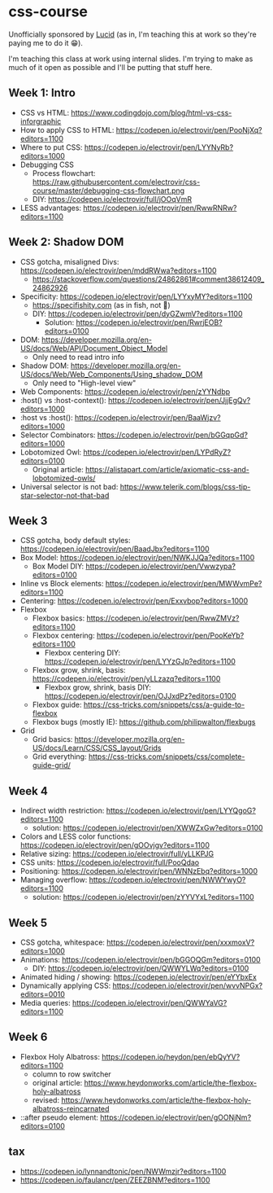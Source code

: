 # css-course

Unofficially sponsored by [Lucid](https://www.lucidchart.com) (as in, I'm teaching this at work so they're paying me to do it :grin:).

I'm teaching this class at work using internal slides. I'm trying to make as much of it open as possible and I'll be putting that stuff here.

## Week 1: Intro

-   CSS vs HTML: https://www.codingdojo.com/blog/html-vs-css-inforgraphic
-   How to apply CSS to HTML: https://codepen.io/electrovir/pen/PooNjXq?editors=1100
-   Where to put CSS: https://codepen.io/electrovir/pen/LYYNyRb?editors=1000
-   Debugging CSS
    -   Process flowchart: https://raw.githubusercontent.com/electrovir/css-course/master/debugging-css-flowchart.png
    -   DIY: https://codepen.io/electrovir/full/jOOqVmR
-   LESS advantages: https://codepen.io/electrovir/pen/RwwRNRw?editors=1100

## Week 2: Shadow DOM

-   CSS gotcha, misaligned Divs: https://codepen.io/electrovir/pen/mddRWwa?editors=1100
    -   https://stackoverflow.com/questions/24862861#comment38612409_24862926
-   Specificity: https://codepen.io/electrovir/pen/LYYxyMY?editors=1100
    -   https://specifishity.com (as in fish, not :poop:)
    -   DIY: https://codepen.io/electrovir/pen/dyGZwmV?editors=1100
        -   Solution: https://codepen.io/electrovir/pen/RwrjEOB?editors=0100
-   DOM: https://developer.mozilla.org/en-US/docs/Web/API/Document_Object_Model
    -   Only need to read intro info
-   Shadow DOM: https://developer.mozilla.org/en-US/docs/Web/Web_Components/Using_shadow_DOM
    -   Only need to "High-level view"
-   Web Components: https://codepen.io/electrovir/pen/zYYNdbp
-   :host() vs :host-context(): https://codepen.io/electrovir/pen/JjjEgQv?editors=1000
-   :host vs :host(): https://codepen.io/electrovir/pen/BaaWjzv?editors=1000
-   Selector Combinators: https://codepen.io/electrovir/pen/bGGqpGd?editors=1000
-   Lobotomized Owl: https://codepen.io/electrovir/pen/LYPdRyZ?editors=0100
    -   Original article: https://alistapart.com/article/axiomatic-css-and-lobotomized-owls/
-   Universal selector is not bad: https://www.telerik.com/blogs/css-tip-star-selector-not-that-bad

## Week 3

-   CSS gotcha, body default styles: https://codepen.io/electrovir/pen/BaadJbx?editors=1100
-   Box Model: https://codepen.io/electrovir/pen/NWKJJQa?editors=1100
    -   Box Model DIY: https://codepen.io/electrovir/pen/Vwwzypa?editors=0100
-   Inline vs Block elements: https://codepen.io/electrovir/pen/MWWvmPe?editors=1100
-   Centering: https://codepen.io/electrovir/pen/Exxvbop?editors=1000
-   Flexbox
    -   Flexbox basics: https://codepen.io/electrovir/pen/RwwZMVz?editors=1100
    -   Flexbox centering: https://codepen.io/electrovir/pen/PooKeYb?editors=1100
        -   Flexbox centering DIY: https://codepen.io/electrovir/pen/LYYzGJp?editors=1100
    -   Flexbox grow, shrink, basis: https://codepen.io/electrovir/pen/yLLzazq?editors=1100
        -   Flexbox grow, shrink, basis DIY: https://codepen.io/electrovir/pen/OJJxdPz?editors=0100
    -   Flexbox guide: https://css-tricks.com/snippets/css/a-guide-to-flexbox
    -   Flexbox bugs (mostly IE): https://github.com/philipwalton/flexbugs
-   Grid
    -   Grid basics: https://developer.mozilla.org/en-US/docs/Learn/CSS/CSS_layout/Grids
    -   Grid everything: https://css-tricks.com/snippets/css/complete-guide-grid/

## Week 4

-   Indirect width restriction: https://codepen.io/electrovir/pen/LYYQgoG?editors=1100
    -   solution: https://codepen.io/electrovir/pen/XWWZxGw?editors=0100
-   Colors and LESS color functions: https://codepen.io/electrovir/pen/gOOvjgv?editors=1100
-   Relative sizing: https://codepen.io/electrovir/full/yLLKPJG
-   CSS units: https://codepen.io/electrovir/full/PooQdao
-   Positioning: https://codepen.io/electrovir/pen/WNNzEbq?editors=1000
-   Managing overflow: https://codepen.io/electrovir/pen/NWWYwyO?editors=1100
    -   solution: https://codepen.io/electrovir/pen/zYYVYxL?editors=1100

## Week 5

-   CSS gotcha, whitespace: https://codepen.io/electrovir/pen/xxxmoxV?editors=1000
-   Animations: https://codepen.io/electrovir/pen/bGGOQGm?editors=0100
    -   DIY: https://codepen.io/electrovir/pen/QWWYLWq?editors=0100
-   Animated hiding / showing: https://codepen.io/electrovir/pen/eYYbxEx
-   Dynamically applying CSS: https://codepen.io/electrovir/pen/wvvNPGx?editors=0010
-   Media queries: https://codepen.io/electrovir/pen/QWWYaVG?editors=1100

## Week 6

-   Flexbox Holy Albatross: https://codepen.io/heydon/pen/ebQyYV?editors=1100
    -   column to row switcher
    -   original article: https://www.heydonworks.com/article/the-flexbox-holy-albatross
    -   revised: https://www.heydonworks.com/article/the-flexbox-holy-albatross-reincarnated
-   ::after pseudo element: https://codepen.io/electrovir/pen/gOONjNm?editors=0100

## tax
-   https://codepen.io/lynnandtonic/pen/NWWmzjr?editors=1100
-   https://codepen.io/faulancr/pen/ZEEZBNM?editors=1100
